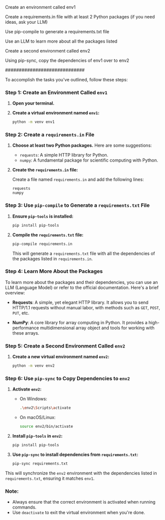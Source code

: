 Create an environment called env1

Create a requirements.in file with at least 2 Python packages (if you need ideas, ask your LLM)

Use pip-compile to generate a requirements.txt file

Use an LLM to learn more about all the packages listed

Create a second environment called env2

Using pip-sync, copy the dependencies of env1 over to env2


#############################


To accomplish the tasks you've outlined, follow these steps:

### Step 1: Create an Environment Called `env1`

1. **Open your terminal.**
2. **Create a virtual environment named `env1`:**

   ```bash
   python -m venv env1
   ```

### Step 2: Create a `requirements.in` File

1. **Choose at least two Python packages.** Here are some suggestions:
   - `requests`: A simple HTTP library for Python.
   - `numpy`: A fundamental package for scientific computing with Python.

2. **Create the `requirements.in` file:**

   Create a file named `requirements.in` and add the following lines:

   ```
   requests
   numpy
   ```

### Step 3: Use `pip-compile` to Generate a `requirements.txt` File

1. **Ensure `pip-tools` is installed:**

   ```bash
   pip install pip-tools
   ```

2. **Compile the `requirements.txt` file:**

   ```bash
   pip-compile requirements.in
   ```

   This will generate a `requirements.txt` file with all the dependencies of the packages listed in `requirements.in`.

### Step 4: Learn More About the Packages

To learn more about the packages and their dependencies, you can use an LLM (Language Model) or refer to the official documentation. Here's a brief overview:

- **Requests**: A simple, yet elegant HTTP library. It allows you to send HTTP/1.1 requests without manual labor, with methods such as `GET`, `POST`, `PUT`, etc.
  
- **NumPy**: A core library for array computing in Python. It provides a high-performance multidimensional array object and tools for working with these arrays.

### Step 5: Create a Second Environment Called `env2`

1. **Create a new virtual environment named `env2`:**

   ```bash
   python -m venv env2
   ```

### Step 6: Use `pip-sync` to Copy Dependencies to `env2`

1. **Activate `env2`:**

   - On Windows:
     ```bash
     .\env2\Scripts\activate
     ```

   - On macOS/Linux:
     ```bash
     source env2/bin/activate
     ```

2. **Install `pip-tools` in `env2`:**

   ```bash
   pip install pip-tools
   ```

3. **Use `pip-sync` to install dependencies from `requirements.txt`:**

   ```bash
   pip-sync requirements.txt
   ```

This will synchronize the `env2` environment with the dependencies listed in `requirements.txt`, ensuring it matches `env1`.

### Note:

- Always ensure that the correct environment is activated when running commands.
- Use `deactivate` to exit the virtual environment when you're done.